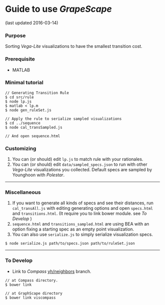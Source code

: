 # Guide to use *GrapeScape*
(last updated 2016-03-14)


### Purpose
Sorting *Vega-Lite* visualizations to have the smallest transition cost.  

### Prerequisite

- MATLAB

### Minimal tutorial

```console
// Generating Transition Rule
$ cd src/rule
$ node lp.js
$ matlab < lp.m
$ node gen_ruleSet.js

// Apply the rule to serialize sampled visualizations
$ cd ../sequence
$ node cal_transSampled.js

// And open sequence.html
```

### Customizing
1. You can (or should) edit `lp.js` to match rule with your rationales.
2. You can (or should) edit `data/sampled_specs.json` to run with other *Vega-Lite* visualizations you collected. Default specs are sampled by Younghoon with *Polestar*.


---

### Miscellaneous
1. If you want to generate all kinds of specs and see their distances, run `cal_transAll.js` with editing generating options and open `specs.html` and `transitions.html`. (It require you to link bower module. see *To Develop* )
2. `sequence.html` and `transitions_sampled.html` are using BEA with an option fixing a starting spec as an empty point visualization.
3. You can also use `serialize.js` to simply serialize visualization specs.
```console
$ node serialize.js path/to/specs.json path/to/ruleSet.json
```

---

### To Develop

- Link to *Compass* [yh/neighbors](https://github.com/vega/compass/tree/yh/neighbors) branch.
```console
// at Compass directory.
$ bower link

// at GraphScape directory
$ bower link viscompass
```
